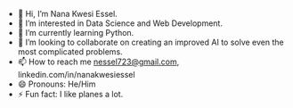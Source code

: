- 👋 Hi, I’m Nana Kwesi Essel.
- 👀 I’m interested in Data Science and Web Development.
- 🌱 I’m currently learning Python.
- 💞️ I’m looking to collaborate on creating an improved AI to solve even the most complicated problems. 
- 📫 How to reach me nessel723@gmail.com, linkedin.com/in/nanakwesiessel
- 😄 Pronouns: He/Him
- ⚡ Fun fact: I like planes a lot.

<!---
IamEssel/IamEssel is a ✨ special ✨ repository because its `README.md` (this file) appears on your GitHub profile.
You can click the Preview link to take a look at your changes.
--->
